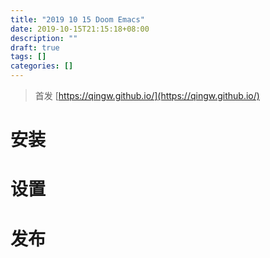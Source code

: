 ```yaml
---
title: "2019 10 15 Doom Emacs"
date: 2019-10-15T21:15:18+08:00
description: ""
draft: true
tags: []
categories: []
---
```


<!--more-->

> 首发 [https://qingw.github.io/](https://qingw.github.io/)

# 安装

# 设置

# 发布
